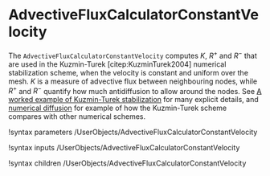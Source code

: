 # AdvectiveFluxCalculatorConstantVelocity

The `AdvectiveFluxCalculatorConstantVelocity` computes $K$, $R^{+}$ and $R^{-}$ that are used in the Kuzmin-Turek [citep:KuzminTurek2004] numerical stabilization scheme, when the velocity is constant and uniform over the mesh.  $K$ is a measure of advective flux between neighbouring nodes, while $R^{+}$ and $R^{-}$ quantify how much antidiffusion to allow around the nodes.  See [A worked example of Kuzmin-Turek stabilization](kt_worked.md) for many explicit details, and [numerical diffusion](numerical_diffusion.md) for example of how the Kuzmin-Turek scheme compares with other numerical schemes.

!syntax parameters /UserObjects/AdvectiveFluxCalculatorConstantVelocity

!syntax inputs /UserObjects/AdvectiveFluxCalculatorConstantVelocity

!syntax children /UserObjects/AdvectiveFluxCalculatorConstantVelocity
